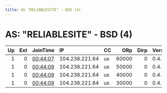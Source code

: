```yaml
---
title: AS "RELIABLESITE" - BSD (4)
---
```


# AS: "RELIABLESITE" - BSD (4)

|   Up |   Ext | JoinTime                                                                                              | IP             | CC   |   ORp |   Dirp | Version   | Contact   | Nickname   |   eFamMembers |
|-----:|------:|:------------------------------------------------------------------------------------------------------|:---------------|:-----|------:|-------:|:----------|:----------|:-----------|--------------:|
|    1 |     0 | [00:44:07](https://nusenu.github.io/OrNetStats/w/relay/85E9A067309BC6AC3E25F696BE153C0015FA3766.html) | 104.238.221.64 | us   | 60000 |      0 | 0.4.7.13  | None      | OurRelay1  |             4 |
|    1 |     0 | [00:44:09](https://nusenu.github.io/OrNetStats/w/relay/0BF30333AD02D472D60CC727CE1BDCD2E07121DF.html) | 104.238.221.64 | us   | 50000 |      0 | 0.4.7.13  | None      | OurRelay2  |             4 |
|    1 |     0 | [00:44:09](https://nusenu.github.io/OrNetStats/w/relay/4ABC90F69A108F210AFDDBFBB111B2D11425D2E1.html) | 104.238.221.64 | us   | 40000 |      0 | 0.4.7.13  | None      | OurRelay3  |             4 |
|    1 |     0 | [00:44:09](https://nusenu.github.io/OrNetStats/w/relay/E4404BD0A5B40579C86992F47EA11D8480FCDC55.html) | 104.238.221.64 | us   | 30000 |      0 | 0.4.7.13  | None      | OurRelay4  |             4 |
